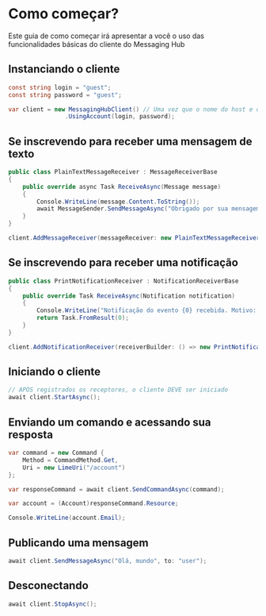 # Como começar?

Este guia de como começar irá apresentar a você o uso das funcionalidades básicas do cliente do Messaging Hub 

## Instanciando o cliente

```C#
const string login = "guest";
const string password = "guest";

var client = new MessagingHubClient() // Uma vez que o nome do host e do domínio não foram informados, o valor padrão, 'msging.net', será utilizado para ambos os parâmetros
                .UsingAccount(login, password);
```

## Se inscrevendo para receber uma mensagem de texto

```C# 
public class PlainTextMessageReceiver : MessageReceiverBase
{
    public override async Task ReceiveAsync(Message message)
    {
        Console.WriteLine(message.Content.ToString());
        await MessageSender.SendMessageAsync("Obrigado por sua mensagem!", message.From);
    }
}

client.AddMessageReceiver(messageReceiver: new PlainTextMessageReceiver(), forMimeType: MediaTypes.PlainText);
```

## Se inscrevendo para receber uma notificação

```C# 
public class PrintNotificationReceiver : NotificationReceiverBase
{
    public override Task ReceiveAsync(Notification notification)
    {
        Console.WriteLine("Notificação do evento {0} recebida. Motivo: {1}", notification.Event, notification.Reason);
        return Task.FromResult(0);
    }
}

client.AddNotificationReceiver(receiverBuilder: () => new PrintNotificationReceiver());
```


## Iniciando o cliente

```C# 
// APÓS registrados os receptores, o cliente DEVE ser iniciado
await client.StartAsync();
```

## Enviando um comando e acessando sua resposta

```C# 
var command = new Command {
    Method = CommandMethod.Get,
    Uri = new LimeUri("/account")
};

var responseCommand = await client.SendCommandAsync(command);

var account = (Account)responseCommand.Resource;

Console.WriteLine(account.Email);
```

## Publicando uma mensagem

```C# 
await client.SendMessageAsync("Olá, mundo", to: "user");
```

## Desconectando

```C# 
await client.StopAsync();
```